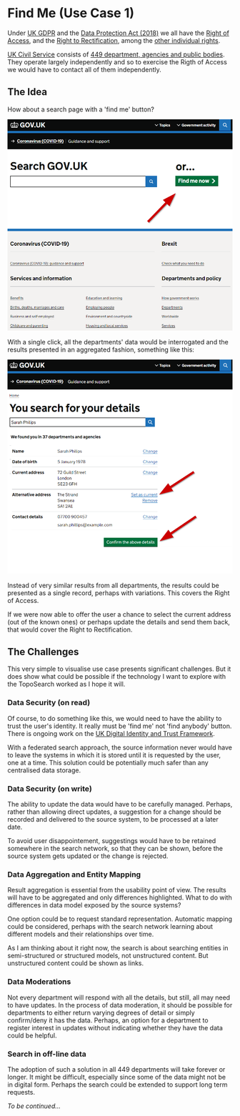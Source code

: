 # Find Me (Use Case 1)

Under [UK GDPR](https://ico.org.uk/for-organisations/dp-at-the-end-of-the-transition-period/data-protection-and-the-eu-in-detail/the-uk-gdpr/) and the [Data Protection Act (2018)](https://www.legislation.gov.uk/ukpga/2018/12/contents/enacted) we all have the [Right of Access](https://ico.org.uk/for-organisations/guide-to-data-protection/guide-to-the-general-data-protection-regulation-gdpr/individual-rights/right-of-access/), and the [Right to Rectification](https://ico.org.uk/for-organisations/guide-to-data-protection/guide-to-the-general-data-protection-regulation-gdpr/individual-rights/right-to-rectification/), among the [other individual rights](https://ico.org.uk/for-organisations/guide-to-data-protection/guide-to-the-general-data-protection-regulation-gdpr/individual-rights/). 

[UK Civil Service](https://www.gov.uk/government/organisations/civil-service) consists of [449 department, agencies and public bodies](https://www.gov.uk/government/organisations). They operate largely independently and so to exercise the Rigth of Access we would have to contact all of them independently. 

## The Idea 

How about a search page with a 'find me' button? 

![Find Me Button](./find-me-button.png)

With a single click, all the departments' data would be interrogated and the results presented in an aggregated fashion, something like this: 

![Found Me Page](./found-me-page.png)

Instead of very similar results from all departments, the results could be presented as a single record, perhaps with variations. This covers the Right of Access. 

If we were now able to offer the user a chance to select the current address (out of the known ones) or perhaps update the details and send them back, that would cover the Right to Rectification. 

## The Challenges

This very simple to visualise use case presents significant challenges. But it does show what could be possible if the technology I want to explore with the TopoSearch worked as I hope it will. 

### Data Security (on read)
Of course, to do something like this, we would need to have the ability to trust the user's identity. It really must be 'find me' not 'find anybody' button. There is ongoing work on the [UK Digital Identity and Trust Framework](https://www.gov.uk/government/publications/uk-digital-identity-attributes-trust-framework-updated-version).

With a federated search approach, the source information never would have to leave the systems in which it is stored until it is requested by the user, one at a time. This solution could be potentially much safer than any centralised data storage. 

### Data Security (on write)

The ability to update the data would have to be carefully managed. Perhaps, rather than allowing direct updates, a suggestion for a change should be recorded and delivered to the source system, to be processed at a later date. 

To avoid user disappointement, suggestings would have to be retained somewhere in the search network, so that they can be shown, before the source system gets updated or the change is rejected. 

### Data Aggregation and Entity Mapping

Result aggregation is essential from the usability point of view. The results will have to be aggregated and only differences highlighted. What to do with differences in data model exposed by the source systems? 

One option could be to request standard representation. Automatic mapping could be considered, perhaps with the search network learning about different models and their relationships over time. 

As I am thinking about it right now, the search is about searching entities in semi-structured or structured models, not unstructured content. But unstructured content could be shown as links. 

### Data Moderations

Not every department will respond with all the details, but still, all may need to have updates. In the process of data moderation, it should be possible for departments to either return varying degrees of detail or simply confirm/deny it has the data. Perhaps, an option for a department to register interest in updates without indicating whether they have the data could be helpful.

### Search in off-line data

The adoption of such a solution in all 449 departments will take forever or longer. It might be difficult, especially since some of the data might not be in digital form. Perhaps the search could be extended to support long term requests.

*To be continued...*